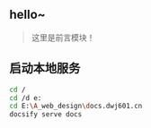 ## hello~

> 这里是前言模块！

## 启动本地服务

```bash
cd /
cd /d e:
cd E:\A_web_design\docs.dwj601.cn
docsify serve docs
```
